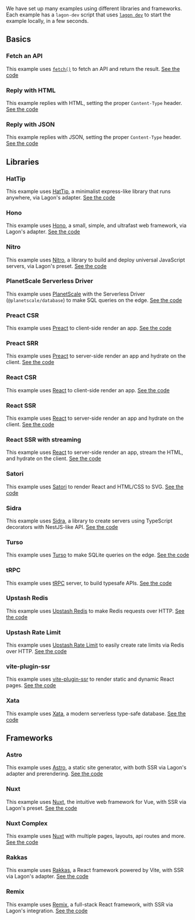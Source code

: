 We have set up many examples using different libraries and frameworks. Each example has a `lagon-dev` script that uses [`lagon dev`](/cli#lagon-dev) to start the example locally, in a few seconds.

## Basics

### Fetch an API

This example uses [`fetch()`](/runtime-apis#fetch) to fetch an API and return the result. [See the code](https://github.com/lagonapp/lagon/tree/main/examples/fetch-api)

### Reply with HTML

This example replies with HTML, setting the proper `Content-Type` header. [See the code](https://github.com/lagonapp/lagon/tree/main/examples/reply-with-html)

### Reply with JSON

This example replies with JSON, setting the proper `Content-Type` header. [See the code](https://github.com/lagonapp/lagon/tree/main/examples/reply-with-json)

## Libraries

### HatTip

This example uses [HatTip](https://github.com/hattipjs/hattip), a minimalist express-like library that runs anywhere, via Lagon's adapter. [See the code](https://github.com/lagonapp/lagon/tree/main/examples/hattip)

### Hono

This example uses [Hono](https://honojs.dev), a small, simple, and ultrafast web framework, via Lagon's adapter. [See the code](https://github.com/lagonapp/lagon/tree/main/examples/hono)

### Nitro

This example uses [Nitro](https://nitro.unjs.io/), a library to build and deploy universal JavaScript servers, via Lagon's preset. [See the code](https://github.com/lagonapp/lagon/tree/main/examples/nitro)

### PlanetScale Serverless Driver

This example uses [PlanetScale](https://planetscale.com) with the Serverless Driver (`@planetscale/database`) to make SQL queries on the edge. [See the code](https://github.com/lagonapp/lagon/tree/main/examples/planetscale)

### Preact CSR

This example uses [Preact](https://preactjs.com) to client-side render an app. [See the code](https://github.com/lagonapp/lagon/tree/main/examples/preact)

### Preact SRR

This example uses [Preact](https://preactjs.com) to server-side render an app and hydrate on the client. [See the code](https://github.com/lagonapp/lagon/tree/main/examples/preact-ssr)

### React CSR

This example uses [React](https://reactjs.org) to client-side render an app. [See the code](https://github.com/lagonapp/lagon/tree/main/examples/react)

### React SSR

This example uses [React](https://reactjs.org) to server-side render an app and hydrate on the client. [See the code](https://github.com/lagonapp/lagon/tree/main/examples/react-ssr)

### React SSR with streaming

This example uses [React](https://reactjs.org) to server-side render an app, stream the HTML, and hydrate on the client. [See the code](https://github.com/lagonapp/lagon/tree/main/examples/react-streaming)

### Satori

This example uses [Satori](https://github.com/vercel/satori) to render React and HTML/CSS to SVG. [See the code](https://github.com/lagonapp/lagon/tree/main/examples/satori)

### Sidra

This example uses [Sidra](https://npmjs.com/sidra), a library to create servers using TypeScript decorators with NestJS-like API. [See the code](https://github.com/lagonapp/lagon/tree/main/examples/sidra)

### Turso

This example uses [Turso](https://turso.tech) to make SQLite queries on the edge. [See the code](https://github.com/lagonapp/lagon/tree/main/examples/turso)

### tRPC

This example uses [tRPC](https://trpc.io) server, to build typesafe APIs. [See the code](https://github.com/lagonapp/lagon/tree/main/examples/trpc)

### Upstash Redis

This example uses [Upstash Redis](https://github.com/upstash/upstash-redis) to make Redis requests over HTTP. [See the code](https://github.com/lagonapp/lagon/tree/main/examples/upstash)

### Upstash Rate Limit

This example uses [Upstash Rate Limit](https://github.com/upstash/ratelimit) to easily create rate limits via Redis over HTTP. [See the code](https://github.com/lagonapp/lagon/tree/main/examples/upstash-ratelimit)

### vite-plugin-ssr

This example uses [vite-plugin-ssr](https://vite-plugin-ssr.com/) to render static and dynamic React pages. [See the code](https://github.com/lagonapp/lagon/tree/main/examples/vite-plugin-ssr)

### Xata

This example uses [Xata](https://xata.io), a modern serverless type-safe database. [See the code](https://github.com/lagonapp/lagon/tree/main/examples/xata)

## Frameworks

### Astro

This example uses [Astro](https://astro.build), a static site generator, with both SSR via Lagon's adapter and prerendering. [See the code](https://github.com/lagonapp/lagon/tree/main/examples/astro)

### Nuxt

This example uses [Nuxt](https://nuxt.com), the intuitive web framework for Vue, with SSR via Lagon's preset. [See the code](https://github.com/lagonapp/lagon/tree/main/examples/nuxt)

### Nuxt Complex

This example uses [Nuxt](https://nuxt.com) with multiple pages, layouts, api routes and more. [See the code](https://github.com/lagonapp/lagon/tree/main/examples/nuxt-complex)

### Rakkas

This example uses [Rakkas](https://rakkasjs.org), a React framework powered by Vite, with SSR via Lagon's adapter. [See the code](https://github.com/lagonapp/lagon/tree/main/examples/rakkas)

### Remix

This example uses [Remix](https://remix.run), a full-stack React framework, with SSR via Lagon's integration. [See the code](https://github.com/lagonapp/lagon/tree/main/examples/remix)
